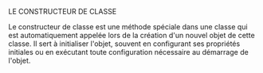 LE CONSTRUCTEUR DE CLASSE

Le constructeur de classe est une méthode spéciale dans une classe qui est automatiquement appelée lors de la création d'un nouvel objet de cette classe. Il sert à initialiser l'objet, souvent en configurant ses propriétés initiales ou en exécutant toute configuration nécessaire au démarrage de l'objet.
